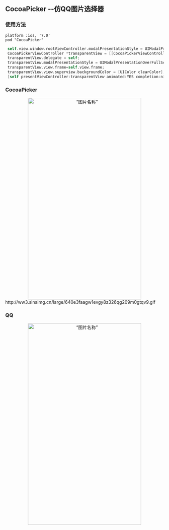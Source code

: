 ## CocoaPicker --仿QQ图片选择器


### 使用方法
```
platform :ios, '7.0'
pod "CocoaPicker"

```


 ```objective-c
  self.view.window.rootViewController.modalPresentationStyle = UIModalPresentationCurrentContext;//半透明
  CocoaPickerViewController *transparentView = [[CocoaPickerViewController alloc] init];
  transparentView.delegate = self;
  transparentView.modalPresentationStyle = UIModalPresentationOverFullScreen;
  transparentView.view.frame=self.view.frame;
  transparentView.view.superview.backgroundColor = [UIColor clearColor];
  [self presentViewController:transparentView animated:YES completion:nil];
```
      


### CocoaPicker


 <div align='center'>
        <img src="http://ww3.sinaimg.cn/large/640e3faagw1evgy8z326qg209m0gtqv9.gif" width = "360" height = "640" alt=“图片名称” align=center />  
 </div>
http://ww3.sinaimg.cn/large/640e3faagw1evgy8z326qg209m0gtqv9.gif

### QQ

 <div align='center'>
        <img src="http://ww4.sinaimg.cn/large/640e3faagw1evgya4vmknj20ku112acv.jpg" width = "360" height = "640" alt=“图片名称” align=center />  
 </div>
 


